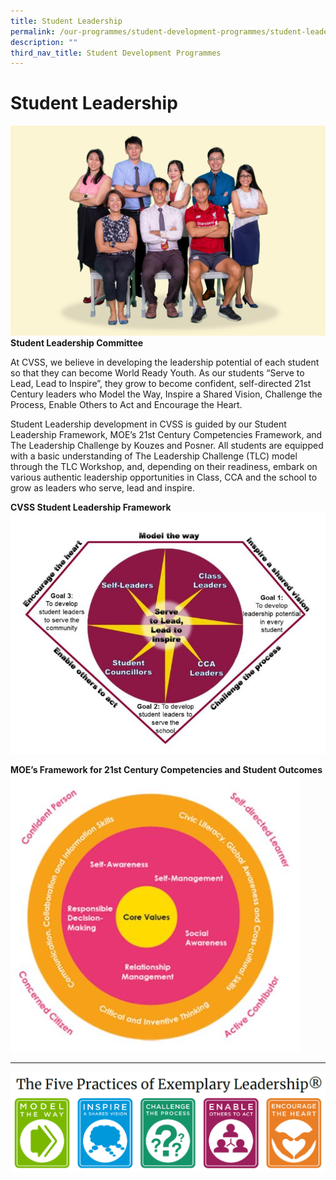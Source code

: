 ```yaml
---
title: Student Leadership
permalink: /our-programmes/student-development-programmes/student-leadership/
description: ""
third_nav_title: Student Development Programmes
---
```

# Student Leadership 

![](/images/2023%20Student%20Dev%20Prog/Student%20Leadership/student%20leadership%20committee%20(3).jpg)
            **Student Leadership Committee**

At CVSS, we believe in developing the leadership potential of each student so that they can become World Ready Youth. As our students “Serve to Lead, Lead to Inspire”, they grow to become confident, self-directed 21st Century leaders who Model the Way, Inspire a Shared Vision, Challenge the Process, Enable Others to Act and Encourage the Heart.

Student Leadership development in CVSS is guided by our Student Leadership Framework, MOE’s 21st Century Competencies Framework, and The Leadership Challenge by Kouzes and Posner. All students are equipped with a basic understanding of The Leadership Challenge (TLC) model through the TLC Workshop, and, depending on their readiness, embark on various authentic leadership opportunities in Class, CCA and the school to grow as leaders who serve, lead and inspire.

**CVSS Student Leadership Framework**
![](/images/2023%20Student%20Dev%20Prog/Student%20Leadership/sl%20framework.JPG)

**MOE’s Framework for 21st Century Competencies and Student Outcomes**
![](/images/2023%20Student%20Dev%20Prog/Student%20Leadership/21cc%20moe.JPG)
***
![](/images/2023%20Student%20Dev%20Prog/Student%20Leadership/five%20practices%20of%20exemplary%20leadership_highres.png)